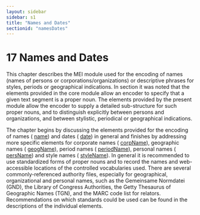 ```yaml
---
layout: sidebar
sidebar: s1
title: "Names and Dates"
sectionid: "namesDates"
---
```


<span class="div">
   
   <h1 id="namesDates">
      <span class="headingNumber">17</span>
      <span class="head">Names and Dates</span>
   </h1>
   This chapter describes the MEI module used for the encoding of names (names of persons
   or
   corporations/organizations) or descriptive phrases for styles, periods or geographical
   indications. In section 
   <span class="ptr"></span> it was noted that the elements
   provided in the core module allow an encoder to specify that a given text segment
   is a proper
   noun. The elements provided by the present module allow the encoder to supply a detailed
   sub-structure for such proper nouns, and to distinguish explicitly between persons
   and
   organizations, and between stylistic, periodical or geographical indications.
   
   The chapter begins by discussing the elements provided for the encoding of names (
   <a class="link_odd_elementSpec" href="/v3/elements/name">name</a>) and dates (
   <a class="link_odd_elementSpec" href="/v3/elements/date">date</a>) in general and finishes by
   addressing more specific elements for corporate names (
   <a class="link_odd_elementSpec" href="/v3/elements/corpName">corpName</a>),
   geographic names (
   <a class="link_odd_elementSpec" href="/v3/elements/geogName">geogName</a>), period names (
   <a class="link_odd_elementSpec" href="/v3/elements/periodName">periodName</a>), personal names (
   <a class="link_odd_elementSpec" href="/v3/elements/persName">persName</a>) and style names (
   <a class="link_odd_elementSpec" href="/v3/elements/styleName">styleName</a>). In general it is recommended to use standardized forms of proper
   nouns and to record the names and web-accessible locations of the controlled vocabularies
   used.
   There are several commonly-referenced authority files, especially for geographical,
   organizational and personal names, such as the Gemeinsame Normdatei (GND), the Library
   of
   Congress Authorities, the Getty Thesaurus of Geographic Names (TGN), and the MARC
   code list for
   relators. Recommendations on which standards could be used can be found in the descriptions
   of
   the individual elements.
   
   
   
   
   
   <!--<div type="div2" xml:id="namesdatesOverview">
    <head>Overview of the NamesDates module</head>
    <div type="div3" xml:id="namesdatesElements">
      <p>The namesDates module provides the following elements:</p>
      <p>
        <specList>
          <specDesc key="corpName"/>
          <specDesc key="geogName"/>
          <specDesc key="persName"/>
          <specDesc key="periodName"/>
          <specDesc key="styleName"/>
        </specList>
      </p>
    </div>
    <div type="div3" xml:id="namesdatesAttributeClasses">
      <head>Attribute Classes</head>
      <p>No attribute classes are defined in this module.</p>
    </div>
    <div type="div3" xml:id="namesdatesModelClasses">
      <head>Model Classes</head>
      <p>
        <specList>
          <specDesc key="model.nameLike.agent"/>
          <specDesc key="model.nameLike.geogName"/>
          <specDesc key="model.nameLike.place"/>
          <specDesc key="model.nameLike.label"/>
        </specList>
      </p>
    </div>
  </div>-->
   
</span>